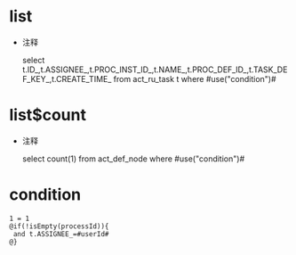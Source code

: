 list
===
* 注释

	select t.ID_,t.ASSIGNEE_,t.PROC_INST_ID_,t.NAME_,t.PROC_DEF_ID_,t.TASK_DEF_KEY_,t.CREATE_TIME_ from act_ru_task t where #use("condition")#

list$count
===
* 注释

	select count(1) from act_def_node where #use("condition")#
	
condition
===

	1 = 1  
	@if(!isEmpty(processId)){
	 and t.ASSIGNEE_=#userId#
	@}
	
